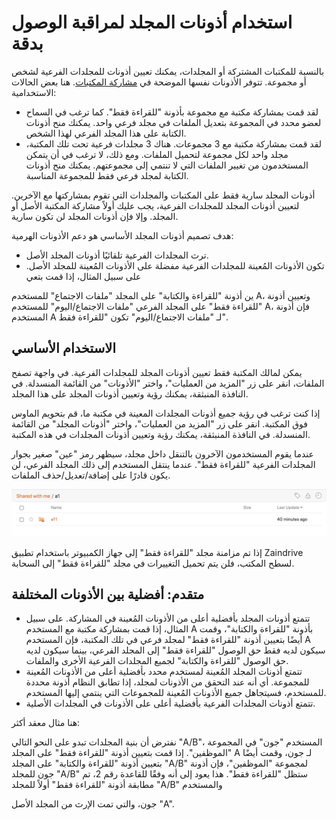 # استخدام أذونات المجلد لمراقبة الوصول بدقة

بالنسبة للمكتبات المشتركة أو المجلدات، يمكنك تعيين أذونات للمجلدات الفرعية لشخص أو مجموعة. تتوفر الأذونات نفسها الموضحة في [مشاركة المكتبات](./sharing_files_and_folders.md). هنا بعض الحالات الاستخدامية:

* لقد قمت بمشاركة مكتبة مع مجموعة بأذونة "للقراءة فقط". كما ترغب في السماح لعضو محدد في المجموعة بتعديل الملفات في مجلد فرعي واحد. يمكنك منح أذونات الكتابة على هذا المجلد الفرعي لهذا الشخص.
* لقد قمت بمشاركة مكتبة مع 3 مجموعات. هناك 3 مجلدات فرعية تحت تلك المكتبة، مجلد واحد لكل مجموعة لتحميل الملفات. ومع ذلك، لا ترغب في أن يتمكن المستخدمون من تغيير الملفات التي لا تنتمي إلى مجموعتهم. يمكنك منح أذونات الكتابة لمجلد فرعي فقط للمجموعة المناسبة.

أذونات المجلد سارية فقط على المكتبات والمجلدات التي تقوم بمشاركتها مع الآخرين. لتعيين أذونات المجلد للمجلدات الفرعية، يجب عليك أولاً مشاركة المكتبة الأصل أو المجلد. وإلا فإن أذونات المجلد لن تكون سارية.

هدف تصميم أذونات المجلد الأساسي هو دعم الأذونات الهرمية:

* ترث المجلدات الفرعية تلقائيًا أذونات المجلد الأصل.
* تكون الأذونات المُعينة للمجلدات الفرعية مفضلة على الأذونات المُعينة للمجلد الأصل. على سبيل المثال، إذا قمت بتعي

ين أذونة "للقراءة والكتابة" على المجلد "ملفات الاجتماع" للمستخدم A، وتعيين أذونة "للقراءة فقط" على المجلد الفرعي "ملفات الاجتماع/اليوم" للمستخدم A، فإن أذونة المستخدم A لـ "ملفات الاجتماع/اليوم" تكون "للقراءة فقط".

## الاستخدام الأساسي

يمكن لمالك المكتبة فقط تعيين أذونات المجلد للمجلدات الفرعية. في واجهة تصفح الملفات، انقر على زر "المزيد من العمليات"، واختر "الأذونات" من القائمة المنسدلة. في النافذة المنبثقة، يمكنك رؤية وتعيين أذونات المجلد على هذا المجلد.

إذا كنت ترغب في رؤية جميع أذونات المجلدات المعينة في مكتبة ما، قم بتحويم الماوس فوق المكتبة. انقر على زر "المزيد من العمليات"، واختر "أذونات المجلد" من القائمة المنسدلة. في النافذة المنبثقة، يمكنك رؤية وتعيين أذونات المجلدات في هذه المكتبة.

عندما يقوم المستخدمون الآخرون بالتنقل داخل مجلد، سيظهر رمز "عين" صغير بجوار المجلدات الفرعية "للقراءة فقط". عندما ينتقل المستخدم إلى ذلك المجلد الفرعي، لن يكون قادرًا على إضافة/تعديل/حذف الملفات.

![](./imgs/web_folder_perm_ro.png)

إذا تم مزامنة مجلد "للقراءة فقط" إلى جهاز الكمبيوتر باستخدام تطبيق Zaindrive لسطح المكتب، فلن يتم تحميل التغييرات في مجلد "للقراءة فقط" إلى السحابة.

## متقدم: أفضلية بين الأذونات المختلفة

* تتمتع أذونات المجلد بأفضلية أعلى من الأذونات المُعينة في المشاركة. على سبيل المثال، إذا قمت بمشاركة مكتبة مع المستخدم A بأذونة "للقراءة والكتابة"، وقمت أيضًا بتعيين أذونة "للقراءة فقط" لمجلد فرعي في تلك المكتبة، فإن المستخدم A سيكون لديه فقط حق الوصول "للقراءة فقط" إلى المجلد الفرعي، بينما سيكون لديه حق الوصول "للقراءة والكتابة" لجميع المجلدات الفرعية الأخرى والملفات.
* تتمتع أذونات المجلد المُعينة لمستخدم محدد بأفضلية أعلى من الأذونات المُعينة للمجموعة. أي أنه عند التحقق من الأذونات لمجلد، إذا تطابق النظام أذونة محددة للمستخدم، فسيتجاهل جميع الأذونات المُعينة للمجموعات التي ينتمي إليها المستخدم.
* تتمتع أذونات المجلدات الفرعية بأفضلية أعلى على الأذونات في المجلدات الأصلية.

هنا مثال معقد أكثر:

نفترض أن بنية المجلدات تبدو على النحو التالي "A/B"، المستخدم "جون" في المجموعة "الموظفين". إذا قمت بتعيين أذونة "للقراءة فقط" على المجلد A لـ جون، وقمت أيضًا بتعيين أذونة "للقراءة والكتابة" على المجلد "A/B" لمجموعة "الموظفين"، فإن أذونة جون للمجلد "A/B" ستظل "للقراءة فقط". هذا يعود إلى أنه وفقًا للقاعدة رقم 2، تم مطابقة أذونة "للقراءة فقط" أولاً للمجلد "A/B" والمستخدم

 جون، والتي تمت الإرث من المجلد الأصل "A".
